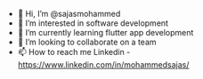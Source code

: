 - 👋 Hi, I’m @sajasmohammed
- 👀 I’m interested in software development
- 🌱 I’m currently learning flutter app development 
- 💞️ I’m looking to collaborate on a team
- 📫 How to reach me Linkedin - https://www.linkedin.com/in/mohammedsajas/

<!---
sajasmohammed/sajasmohammed is a ✨ special ✨ repository because its `README.md` (this file) appears on your GitHub profile.
You can click the Preview link to take a look at your changes.
--->
